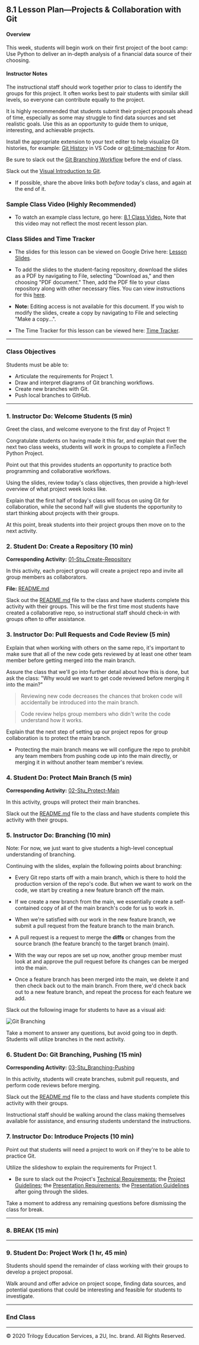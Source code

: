 ## 8.1 Lesson Plan—Projects & Collaboration with Git

#### Overview

This week, students will begin work on their first project of the boot camp: Use Python to deliver an in-depth analysis of a financial data source of their choosing.

#### Instructor Notes

The instructional staff should work together prior to class to identify the groups for this project. It often works best to pair students with similar skill levels, so everyone can contribute equally to the project.

It is highly recommended that students submit their project proposals ahead of time, especially as some may struggle to find data sources and set realistic goals. Use this as an opportunity to guide them to unique, interesting, and achievable projects.

Install the appropriate extension to your text editer to help visualize Git histories, for example: [Git History](https://github.com/DonJayamanne/gitHistoryVSCode) in VS Code or [git-time-machine](https://atom.io/packages/git-time-machine) for Atom.

Be sure to slack out the [Git Branching Workflow](http://nvie.com/posts/a-successful-git-branching-model/) before the end of class.

Slack out the [Visual Introduction to Git](https://medium.com/@ashk3l/a-visual-introduction-to-git-9fdca5d3b43a).

* If possible, share the above links both _before_ today's class, and again at the end of it.

### Sample Class Video (Highly Recommended)

* To watch an example class lecture, go here: [8.1 Class Video.](https://codingbootcamp.hosted.panopto.com/Panopto/Pages/Viewer.aspx?id=a2cb4f58-e796-4877-a52d-aad10153dca8) Note that this video may not reflect the most recent lesson plan.

### Class Slides and Time Tracker

* The slides for this lesson can be viewed on Google Drive here: [Lesson Slides](https://docs.google.com/presentation/d/1RmZstsFWC9CU8zM9dGKOG0dzoZvlUs2mTC3looGVm9E/edit?usp=sharing).

* To add the slides to the student-facing repository, download the slides as a PDF by navigating to File, selecting "Download as," and then choosing "PDF document." Then, add the PDF file to your class repository along with other necessary files. You can view instructions for this [here](https://docs.google.com/presentation/d/1UEkj7rFjMwpNr4eVXyArTdaq3FbhPabwJRRpxlPriZw/edit#slide=id.g473a132ac1_0_7).

* **Note:** Editing access is not available for this document. If you wish to modify the slides, create a copy by navigating to File and selecting "Make a copy...".

* The Time Tracker for this lesson can be viewed here: [Time Tracker](TimeTracker.xlsx).

---

### Class Objectives

Students must be able to:
* Articulate the requirements for Project 1.
* Draw and interpret diagrams of Git branching workflows.
* Create new branches with Git.
* Push local branches to GitHub.

---

### 1. Instructor Do: Welcome Students (5 min)

Greet the class, and welcome everyone to the first day of Project 1!

Congratulate students on having made it this far, and explain that over the next two class weeks, students will work in groups to complete a FinTech Python Project.

Point out that this provides students an opportunity to practice both programming and collaborative workflows.

Using the slides, review today's class objectives, then provide a high-level overview of what project week looks like. 

Explain that the first half of today's class will focus on using Git for collaboration, while the second half will give students the opportunity to start thinking about projects with their groups.

At this point, break students into their project groups then move on to the next activity.

### 2. Student Do: Create a Repository (10 min)

**Corresponding Activity:** [01-Stu_Create-Repository](Activities/01-Stu_Create-Repository)

In this activity, each project group will create a project repo and invite all group members as collaborators.

**File:** [README.md](01-Lesson-Plans/08-Project-1/1/Activities/01-Stu_Create-Repository/README.md)

Slack out the [README.md](01-Lesson-Plans/08-Project-1/1/Activities/01-Stu_Create-Repository/README.md) file to the class and have students complete this activity with their groups. This will be the first time most students have created a collaborative repo, so instructional staff should check-in with groups often to offer assistance. 

### 3. Instructor Do: Pull Requests and Code Review (5 min)

Explain that when working with others on the same repo, it's important to make sure that all of the new code gets reviewed by at least one other team member before getting merged into the main branch.

Assure the class that we'll go into further detail about how this is done, but ask the class: "Why would we want to get code reviewed before merging it into the main?"

> Reviewing new code decreases the chances that broken code will accidentally be introduced into the main branch.

> Code review helps group members who didn't write the code understand how it works.

Explain that the next step of setting up our project repos for group collaboration is to protect the main branch.

* Protecting the main branch means we will configure the repo to prohibit any team members from pushing code up into the main directly, or merging it in without another team member's review.

### 4. Student Do: Protect Main Branch (5 min)

**Corresponding Activity:** [02-Stu_Protect-Main](Activities/02-Stu_Protect-Main)

In this activity, groups will protect their main branches.

Slack out the [README.md](01-Lesson-Plans/08-Project-1/1/Activities/02-Stu_Protect-Main/README.md) file to the class and have students complete this activity with their groups. 

### 5. Instructor Do: Branching (10 min)

Note: For now, we just want to give students a high-level conceptual understanding of branching.

Continuing with the slides, explain the following points about branching:

* Every Git repo starts off with a main branch, which is there to hold the production version of the repo's code. But when we want to work on the code, we start by creating a new feature branch off the main.

* If we create a new branch from the main, we essentially create a self-contained copy of all of the main branch's code for us to work in.

* When we're satisfied with our work in the new feature branch, we submit a pull request from the feature branch to the main branch.

* A pull request is a request to merge the **diffs** or changes from the source branch (the feature branch) to the target branch (main).

* With the way our repos are set up now, another group member must look at and approve the pull request before its changes can be merged into the main.

* Once a feature branch has been merged into the main, we delete it and then check back out to the main branch. From there, we'd check back out to a new feature branch, and repeat the process for each feature we add.

Slack out the following image for students to have as a visual aid:

  ![Git Branching](Images/01-Git-Branching.png)

Take a moment to answer any questions, but avoid going too in depth. Students will utilize branches in the next activity.

### 6. Student Do: Git Branching, Pushing (15 min)

**Corresponding Activity:** [03-Stu_Branching-Pushing](Activities/03-Stu_Branching-Pushing)

In this activity, students will create branches, submit pull requests, and perform code reviews before merging.

Slack out the [README.md](01-Lesson-Plans/08-Project-1/1/Activities/0--Stu_Branching-Pushing/README.md) file to the class and have students complete this activity with their groups. 

Instructional staff should be walking around the class making themselves available for assistance, and ensuring students understand the instructions.

### 7. Instructor Do: Introduce Projects (10 min)

Point out that students will need a project to work on if they're to be able to practice Git.

Utilize the slideshow to explain the requirements for Project 1.

* Be sure to slack out the Project's [Technical Requirements](../../../03-Projects/Project-01/TechnicalRequirements.md); the [Project Guidelines](../../../03-Projects/Project-01/ProjectGuidelines.md); the [Presentation Requirements](../../../03-Projects/Project-01/PresentationRequirements.md); the [Presentation Guidelines](../../../03-Projects/Project-01/PresentationGuidelines.md) after going through the slides.

Take a moment to address any remaining questions before dismissing the class for break.

---

### 8. BREAK (15 min)

---

### 9. Student Do: Project Work (1 hr, 45 min)

Students should spend the remainder of class working with their groups to develop a project proposal.

Walk around and offer advice on project scope, finding data sources, and potential questions that could be interesting and feasible for students to investigate.

---

### End Class

---

© 2020 Trilogy Education Services, a 2U, Inc. brand. All Rights Reserved.
